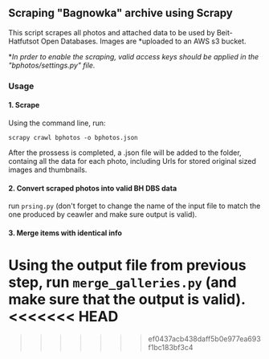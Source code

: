 ## Scraping "Bagnowka" archive using Scrapy
This script scrapes all photos and attached data to be used by Beit-Hatfutsot Open Databases. Images are *uploaded to an AWS s3 bucket.

*_In prder to enable the scraping, valid access keys should be applied in the "bphotos/settings.py" file._

### Usage
#### 1. Scrape
Using the command line, run:

```scrapy crawl bphotos -o bphotos.json```

After the prossess is completed, a .json file will be added to the folder, containg all the data for each photo, including Urls for stored original sized images and thumbnails.

#### 2. Convert scraped photos into valid BH DBS data
run `prsing.py` (don't forget to change the name of the input file to match the one produced by ceawler and make sure output is valid).

#### 3. Merge items with identical info
Using the output file from previous step, run `merge_galleries.py`
(and make sure that the output is valid).
<<<<<<< HEAD
=======










>>>>>>> ef0437acb438daff5b0e977ea693f1bc183bf3c4
